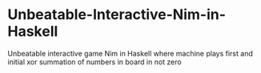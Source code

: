 # Unbeatable-Interactive-Nim-in-Haskell
Unbeatable interactive game Nim in Haskell where machine plays first and initial xor summation of numbers in board in not zero
